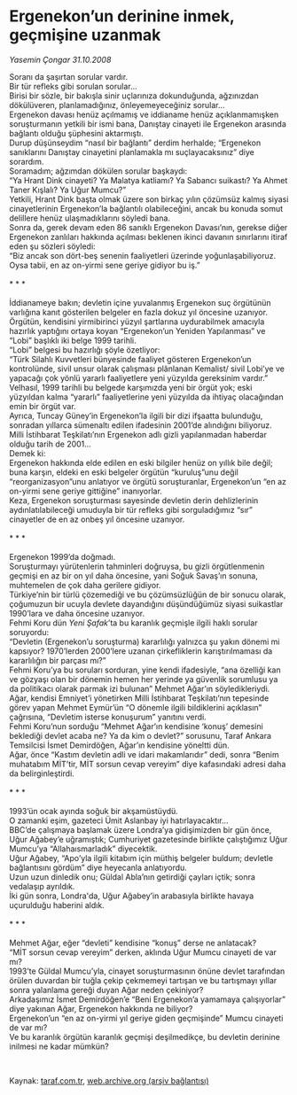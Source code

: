 # Ergenekon’un derinine inmek, geçmişine uzanmak

*Yasemin Çongar 31.10.2008*

<div class="taraf_structure_2col_1zq">
<div class="margen_n">



 <p>Soranı da şaşırtan sorular vardır. <br/>Bir tür refleks gibi sorulan sorular...<br/>Birisi bir sözle, bir bakışla sinir uçlarınıza dokunduğunda, ağzınızdan dökülüveren, planlamadığınız, önleyemeyeceğiniz sorular... <br/>Ergenekon davası henüz açılmamış ve iddianame henüz açıklanmamışken soruşturmanın yetkili bir ismi bana, Danıştay cinayeti ile Ergenekon arasında bağlantı olduğu şüphesini aktarmıştı.<br/>Durup düşünseydim “nasıl bir bağlantı” derdim herhalde; “Ergenekon sanıklarını Danıştay cinayetini planlamakla mı suçlayacaksınız” diye sorardım.<br/>Soramadım; ağzımdan dökülen sorular başkaydı: <br/>“Ya Hrant Dink cinayeti? Ya Malatya katliamı? Ya Sabancı suikastı? Ya Ahmet Taner Kışlalı? Ya Uğur Mumcu?”<br/>Yetkili, Hrant Dink başta olmak üzere son birkaç yılın çözümsüz kalmış siyasi cinayetlerinin Ergenekon’la bağlantılı olabileceğini, ancak bu konuda somut delillere henüz ulaşmadıklarını söyledi bana.<br/>Sonra da, gerek devam eden 86 sanıklı Ergenekon Davası’nın, gerekse diğer Ergenekon zanlıları hakkında açılması beklenen ikinci davanın sınırlarını itiraf eden şu sözleri söyledi: <br/>“Biz ancak son dört-beş senenin faaliyetleri üzerinde yoğunlaşabiliyoruz. Oysa tabii, en az on-yirmi sene geriye gidiyor bu iş.”<br/><br/>* * *<br/><br/>İddianameye bakın; devletin içine yuvalanmış Ergenekon suç örgütünün varlığına kanıt gösterilen belgeler en fazla dokuz yıl öncesine uzanıyor. <br/>Örgütün, kendisini yirmibirinci yüzyıl şartlarına uydurabilmek amacıyla hazırlık yaptığını ortaya koyan “Ergenekon’un Yeniden Yapılanması” ve “Lobi” başlıklı iki belge 1999 tarihli.<br/>“Lobi” belgesi bu hazırlığı şöyle özetliyor: <br/>“Türk Silahlı Kuvvetleri bünyesinde faaliyet gösteren Ergenekon’un kontrolünde, sivil unsur olarak çalışması plânlanan Kemalist/ sivil Lobi’ye ve yapacağı çok yönlü yararlı faaliyetlere yeni yüzyılda gereksinim vardır.”<br/>Velhasıl, 1999 tarihli bu belgede karşımızda yeni bir örgüt yok; eski yüzyıldan kalma “yararlı” faaliyetlerine yeni yüzyılda da ihtiyaç olacağından emin bir örgüt var.<br/>Ayrıca, Tuncay Güney’in Ergenekon’la ilgili bir dizi ifşaatta bulunduğu, sonradan yıllarca sümenaltı edilen ifadesinin 2001’de alındığını biliyoruz.<br/>Milli İstihbarat Teşkilatı’nın Ergenekon adlı gizli yapılanmadan haberdar olduğu tarih de 2001...<br/>Demek ki: <br/>Ergenekon hakkında elde edilen en eski bilgiler henüz on yıllık bile değil; buna karşın, eldeki en eski belgeler örgütün “kuruluş”unu değil “reorganizasyon”unu anlatıyor ve örgütü soruşturanlar, Ergenekon’un “en az on-yirmi sene geriye gittiğine” inanıyorlar.<br/>Keza, Ergenekon soruşturması sayesinde devletin derin dehlizlerinin aydınlatılabileceği umuduyla bir tür refleks gibi sorguladığımız “sır” cinayetler de en az onbeş yıl öncesine uzanıyor. <br/><br/>* * *<br/><br/>Ergenekon 1999’da doğmadı.<br/>Soruşturmayı yürütenlerin tahminleri doğruysa, bu gizli örgütlenmenin geçmişi en az bir on yıl daha öncesine, yani Soğuk Savaş’ın sonuna, muhtemelen de çok daha gerilere gidiyor.<br/>Türkiye’nin bir türlü çözemediği ve bu çözümsüzlüğün de bir sonucu olarak, çoğumuzun bir ucuyla devlete dayandığını düşündüğümüz siyasi suikastlar 1990’lara ve daha öncesine uzanıyor.<br/>Fehmi Koru dün <i>Yeni Şafak</i>’ta bu karanlık geçmişle ilgili haklı sorular soruyordu:<br/>“Devletin (Ergenekon’u soruşturma) kararlılığı yalnızca şu yakın dönemi mi kapsıyor? 1970’lerden 2000’lere uzanan çirkefliklerin karıştırılmaması da kararlılığın bir parçası mı?”<br/>Fehmi Koru’ya bu soruları sorduran, yine kendi ifadesiyle, “ana özelliği kan ve gözyaşı olan bir dönemin hemen her yerinde ya güvenlik sorumlusu ya da politikacı olarak parmak izi bulunan” Mehmet Ağar’ın söyledikleriydi.<br/>Ağar, kendisi Emniyet’i yönetirken Milli İstihbarat Teşkilatı’nın tepesinde görev yapan Mehmet Eymür’ün “O dönemle ilgili bildiklerini açıklasın” çağrısına, “Devletim isterse konuşurum” yanıtını verdi.<br/>Fehmi Koru’nun sorduğu “Mehmet Ağar’ın kendisine ‘konuş’ demesini beklediği devlet acaba ne? Ya da kim o devlet?” sorusunu, Taraf Ankara Temsilcisi İsmet Demirdöğen, Ağar’ın kendisine yöneltti dün.<br/>Ağar, önce “Kastım devletin adli ve idari makamlarıdır” dedi, sonra “Benim muhatabım MİT’tir, MİT sorsun cevap vereyim” diye kafasındaki adresi daha da belirginleştirdi.<br/><br/>* * *<br/><br/>1993’ün ocak ayında soğuk bir akşamüstüydü. <br/>O zamanki eşim, gazeteci Ümit Aslanbay iyi hatırlayacaktır... <br/>BBC’de çalışmaya başlamak üzere Londra’ya gidişimizden bir gün önce, Uğur Ağabey’e uğramıştık; Cumhuriyet gazetesinde birlikte çalıştığımız Uğur Mumcu’ya “Allahaısmarladık” diyecektik.<br/>Uğur Ağabey, “Apo’yla ilgili kitabım için müthiş belgeler buldum; devletle bağlantısını gördüm” diye heyecanla anlatıyordu.<br/>Uzun uzun dinledik onu; Güldal Abla’nın getirdiği çayları içtik; sonra vedalaşıp ayrıldık. <br/>İki gün sonra, Londra'da, Uğur Ağabey’in arabasıyla birlikte havaya uçurulduğu haberini aldık.<br/><br/>* * *<br/><br/>Mehmet Ağar, eğer “devleti” kendisine “konuş” derse ne anlatacak?<br/>“MİT sorsun cevap vereyim” derken, aklında Uğur Mumcu cinayeti de var mı?<br/>1993’te Güldal Mumcu’yla, cinayet soruşturmasının önüne devlet tarafından örülen duvardan bir tuğla çekip çekmemeyi tartışan ve bu tartışmayı yıllar sonra yalanlama gereği duyan Ağar neden çekiniyor?<br/>Arkadaşımız İsmet Demirdöğen’e “Beni Ergenekon’a yamamaya çalışıyorlar” diye yakınan Ağar, Ergenekon hakkında ne biliyor?<br/>Ergenekon’un “en az on-yirmi yıl geriye giden geçmişinde” Mumcu cinayeti de var mı?<br/>Ve bu karanlık örgütün karanlık geçmişi deşilmedikçe, bu devletin derinine inilmesi ne kadar mümkün?</p>

<br/>


<div id="taraf_not">
</div>

</div>


</div>

Kaynak: [taraf.com.tr](http://www.taraf.com.tr:80/makale/2461.htm), [web.archive.org (arşiv bağlantısı)](http://web.archive.org/web/20081219125532/http://www.taraf.com.tr:80/makale/2461.htm)
